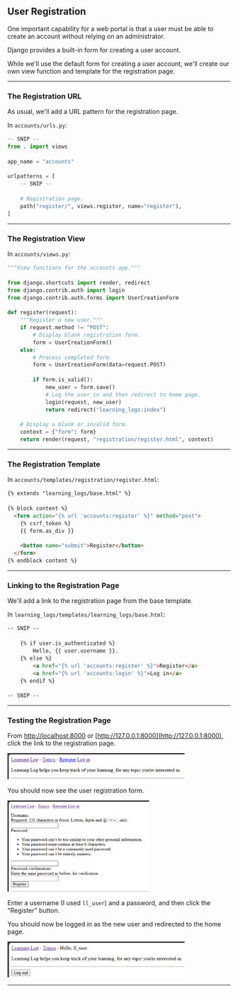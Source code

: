 ## User Registration

One important capability for a web portal is that a user must be able 
to create an account without relying on an administrator.

Django provides a built-in form for creating a user account.

While we'll use the default form for creating a user account, we'll
create our own view function and template for the registration page.

---

### The Registration URL

As usual, we'll add a URL pattern for the registration page.

In `accounts/urls.py`:

```python
-- SNIP --
from . import views

app_name = "accounts"

urlpatterns = [
    -- SNIP --

    # Registration page.
    path("register/", views.register, name="register"),
]
```

---

### The Registration View

In `accounts/views.py`:

```python
"""View functions for the accounts app."""

from django.shortcuts import render, redirect
from django.contrib.auth import login
from django.contrib.auth.forms import UserCreationForm

def register(request):
    """Register a new user."""
    if request.method != "POST":
        # Display blank registration form.
        form = UserCreationForm()
    else:
        # Process completed form.
        form = UserCreationForm(data=request.POST)

        if form.is_valid():
            new_user = form.save()
            # Log the user in and then redirect to home page.
            login(request, new_user)
            return redirect("learning_logs:index")

    # Display a blank or invalid form.
    context = {"form": form}
    return render(request, "registration/register.html", context)
```

---

### The Registration Template

In `accounts/templates/registration/register.html`:

```html
{% extends "learning_logs/base.html" %}

{% block content %}
  <form action="{% url 'accounts:register' %}" method="post">
    {% csrf_token %}
    {{ form.as_div }}

    <button name="submit">Register</button>
  </form>
{% endblock content %}
```

---

### Linking to the Registration Page

We'll add a link to the registration page from the base template.

In `learning_logs/templates/learning_logs/base.html`:

```html
-- SNIP --

    {% if user.is_authenticated %}
        Hello, {{ user.username }}.
    {% else %}
        <a href="{% url 'accounts:register' %}">Register</a>
        <a href="{% url 'accounts:login' %}">Log in</a>
    {% endif %}

-- SNIP --
```

---

### Testing the Registration Page

From [http://localhost:8000](http://localhost:8000) or
[http://127.0.0.1:8000](http://127.0.0.1:8000), click the link
to the registration page.

<img src="../../images/register_link.png" alt="Registration Link" style="width:400px;">

You should now see the user registration form.

<img src="../../images/register_form.png" alt="Registration Form" style="width:320px;">

Enter a username (I used `ll_user`) and a password, and then click
the "Register" button.

You should now be logged in as the new user and redirected to the 
home page.

<img src="../../images/register_done.png" alt="Registration Success" style="width:400px;">

---
